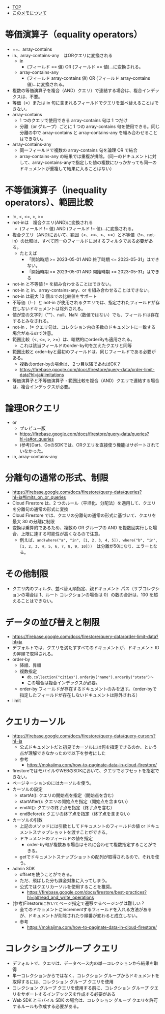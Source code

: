 - [TOP](./README.md)
- [このメモについて](../README.md)



# 等価演算子（equality operators）
* ==、array-contains
* in、array-contains-any　はORクエリに変換される
    * in
        * (フィールド == 値) OR (フィールド == 値)...に変換される。
    * array-contains-any
        * (フィールド array-contains 値) OR (フィールド array-contains 値)...に変換される。
* 複数の等価演算子を複合（AND）クエリ）で連結する場合は、複合インデックスは、不要。
* 等価（=）または in 句に含まれるフィールドでクエリを並べ替えることはできない。
* array-contains
    * 1 つのクエリで使用できる array-contains 句は 1 つだけ
    * 分離（or グループ）ごとに 1 つの array-contains 句を使用できる。同じ分離の中で array-contains と array-contains-any を組み合わせることはできない。
* array-contains-any 
    * 同一フィールドで複数の array-contains 句を論理 OR で結合
    * array-contains-any の結果では重複が排除。（同一のドキュメントに対して、array-contains-anyで指定した値の複数にひっかかっても同一のドキュメントが重複して結果に入ることはない）

# 不等価演算子（inequality operators）、範囲比較
* !=, <, <=, >, >=
* not-inは　複合クエリ(AND)に変換される
    * (フィールド != 値) AND (フィールド != 値)...に変換される。
* 複合クエリ（AND)において、範囲（<、<=、>、>=）と不等値（!=、not-in）の比較は、すべて同一のフィールドに対するフィルタである必要がある。
    * たとえば 
        * 「開始時期 >= 2023-05-01 AND 終了時期 <= 2023-05-31」はできない。
        * 「開始時期 >= 2023-05-01 AND 開始時期 <= 2023-05-31」はできる
* not-in と不等値 != を組み合わせることはできない。
* not-in と in、array-contains-any、or を組み合わせることはできない。
* not-in は最大 10 個までの比較値をサポート
* 不等価（!=）と not-in が使用されるクエリでは、指定されたフィールドが存在しないドキュメントは除外される。
* 値が空の文字列（""）、null、NaN（数値ではない）でも、フィールドは存在するとみなされる。
* not-in 、!= クエリ句は、コレクション内の多数のドキュメントに一致する場合があるので注意。
* 範囲比較（<, <=, >, >=）は、暗黙的にorderByも適用される。
    * これは該当フィールドのorder-by句を加えたクエリと同等
* 範囲比較と order-byと最初のフィールドは、同じフィールドである必要がある。
    * 複数のorder-byの場合は、２つ目以降であればOK？
    * https://firebase.google.com/docs/firestore/query-data/order-limit-data?hl=ja#limitations
* 等価演算子と不等価演算子・範囲比較を複合（AND）クエリで連結する場合は、複合インデックスが必要。

# 論理ORクエリ
* or
    * プレビュー版
    * https://firebase.google.com/docs/firestore/query-data/queries?hl=ja#or_queries
    * (参考)Dart、GoのSDKでは、ORクエリを直接使う機能はサポートされていなかった。
* in, array-contains-any

# 分離句の通常の形式、制限
* https://firebase.google.com/docs/firestore/query-data/queries?hl=ja#limits_on_or_queries
* Cloud Firestore は、2 つのルール（平坦化、分配法）を適用して、クエリを分離句の通常の形式に変換
* Cloud Firestore では、クエリの分離句の通常の形式に基づいて、クエリを最大 30 の分離に制限
* 変換は乗算的であるため、複数の OR グループの AND を複数回実行した場合、上限に達する可能性が高くなるので注意。
    * 例えば、`and(where("a", "in", [1, 2, 3, 4, 5]), where("b", "in", [1, 2, 3, 4, 5, 6, 7, 8, 9, 10]))`　は分離が50になり、エラーとなる。

# その他制限
* クエリ内のフィルタ、並べ替え順指定、親ドキュメント パス（サブコレクションの場合は 1、ルート コレクションの場合は 0）の数の合計は、100 を超えることはできない。

# データの並び替えと制限
* https://firebase.google.com/docs/firestore/query-data/order-limit-data?hl=ja
* デフォルトでは、クエリを満たすすべてのドキュメントが、ドキュメント ID の昇順で取得される。
* order-by
    * 降順、昇順
    * 複数指定
        * `db.collection("cities").orderBy("name").orderBy("state")〜`
        * この場合は複合インデックスが必要。
    * order-by フィールドが存在するドキュメントのみを返す。（order-byで指定したフィールドが存在しないドキュメントは除外される）
* limit

# クエリカーソル
* https://firebase.google.com/docs/firestore/query-data/query-cursors?hl=ja
    * 公式ドキュメントだと初見でカーソルには何を指定できるのか、という点が理解できなかったので以下を参考にした
    * 参考
        * https://mokajima.com/how-to-paginate-data-in-cloud-firestore/
* firestoreではモバイルやWEBのSDKにおいて、クエリでオフセットを指定できない。
* ページネーションのにはカーソルを使う。
* カーソルの設定
    * startAt(): クエリの開始点を指定（開始点を含む）
    * startAfter(): クエリの開始点を指定（開始点を含まない）
    * endAt(): クエリの終了点を指定（終了点を含む）
    * endBefore(): クエリの終了点を指定（終了点を含まない）
* カーソルの引数
    * 上記のメソッドには引数としてドキュメントのフィールドの値  or  ドキュメントスナップショットを渡すことができる。
    * ドキュメントのフィールドの値を指定
        * order-by句が複数ある場合はそれに合わせて複数指定することができる。
    * getでドキュメントスナップショットの配列が取得されるので、それを使う。
* admin SDK
    * offsetを使うことができる。
    * ただ、飛ばした分も課金対象に入ってしまう。
    * 公式ではクエリカーソルを使用することを推奨。
        * https://firebase.google.com/docs/firestore/best-practices?hl=ja#read_and_write_operations
* (参考)Firestoreにおいてページ指定で遷移するページングは難しい？
    * 全てのドキュメントにincrementするフィールドを入れる方法があるが、ドキュメントが削除されたり順番が変わると成立しない。
    * 参考
        * https://mokajima.com/how-to-paginate-data-in-cloud-firestore/

# コレクショングループ クエリ
* デフォルトで、クエリは、データベース内の単一コレクションから結果を取得
* 単一コレクションからではなく、コレクション グループからドキュメントを取得するには、コレクション グループ クエリを使用
* コレクション グループ クエリを使用する前に、コレクション グループ クエリをサポートするインデックスを作成する必要がある
* Web SDK とモバイル SDK の場合は、コレクション グループ クエリを許可するルールも作成する必要がある。
